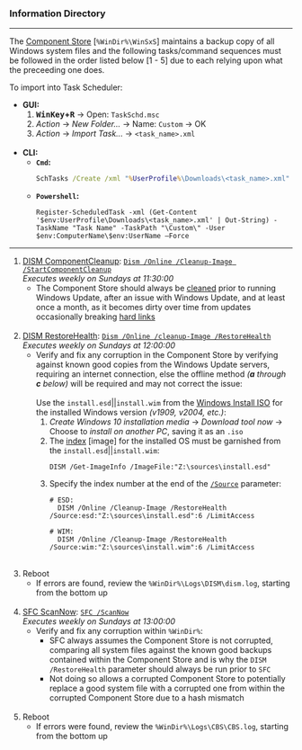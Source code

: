 ### Information Directory ###
---
The [Component Store][1] [`%WinDir%\WinSxS`] maintains a backup copy of all Windows system files and the following tasks/command sequences must be followed in the order listed below [1 - 5] due to each relying upon what the preceeding one does.

To import into Task Scheduler:
 - **GUI:**
   1. **<kbd>WinKey</kbd>+<kbd>R</kbd>** → Open: `TaskSchd.msc`
   2. _Action_ → _New Folder..._ → Name: `Custom` → OK
   3. _Action_ → _Import Task..._ → `<task_name>.xml` <br><br>
 - **CLI:**
   - **`Cmd`:**
      ```bat
      SchTasks /Create /xml "%UserProfile%\Downloads\<task_name>.xml" /tn "\Custom\Task Name" /ru "%ComputerName%\%UserName%"
      ```
   - **`Powershell`:**
      ```pwsh
      Register-ScheduledTask -xml (Get-Content '$env:UserProfile\Downloads\<task_name>.xml' | Out-String) -TaskName "Task Name" -TaskPath "\Custom\" -User $env:ComputerName\$env:UserName –Force
      ```
---
 1. [DISM ComponentCleanup](Dism_ComponentCleanup.xml): [`Dism /Online /Cleanup-Image /StartComponentCleanup`][2] <br> _Executes weekly on Sundays at 11:30:00_
    - The Component Store should always be [cleaned][3] prior to running Windows Update, after an issue with Windows Update, and at least once a month, as it becomes dirty over time from updates occasionally breaking [hard links][4] <br><br>
 2. [DISM RestoreHealth](Dism_RestoreHealth.xml): [`Dism /Online /cleanup-Image /RestoreHealth`][5] <br> _Executes weekly on Sundays at 12:00:00_
    - Verify and fix any corruption in the Component Store by verifying against known good copies from the Windows Update servers, requiring an internet connection, else the offline method _(**a** through **c** below)_ will be required and may not correct the issue: <br><br> Use the `install.esd`||`install.wim` from the [Windows Install ISO][6]  for the installed Windows version _(v1909, v2004, etc.)_:
      1. _Create Windows 10 installation media_ → _Download tool now_ → Choose to _install on another PC_, saving it as an `.iso`
      2. The [index][7] [image] for the installed OS must be garnished from the `install.esd`||`install.wim`:
         ```pwsh
         DISM /Get-ImageInfo /ImageFile:"Z:\sources\install.esd"
         ```
      3. Specify the index number at the end of the [`/Source`][8] parameter:
         ```pwsh
         # ESD:
           DISM /Online /Cleanup-Image /RestoreHealth /Source:esd:"Z:\sources\install.esd":6 /LimitAccess
         
         # WIM:
           DISM /Online /Cleanup-Image /RestoreHealth /Source:wim:"Z:\sources\install.wim":6 /LimitAccess
         ```
         <br>
 3. Reboot
    - If errors are found, review the `%WinDir%\Logs\DISM\dism.log`, starting from the bottom up <br><br>
 4. [SFC ScanNow](Sfc_ScanNow.xml): [`SFC /ScanNow`][9] <br> _Executes weekly on Sundays at 13:00:00_
    - Verify and fix any corruption within `%WinDir%`:
      - SFC always assumes the Component Store is not corrupted, comparing all system files against the known good backups contained within the Component Store and is why the `DISM` `/RestoreHealth` parameter should always be run prior to `SFC`
      - Not doing so allows a corrupted Component Store to potentially replace a good system file with a corrupted one from within the corrupted Component Store due to a hash mismatch <br><br>
 5. Reboot
    - If errors were found, review the `%WinDir%\Logs\CBS\CBS.log`, starting from the bottom up


  [1]: https://docs.microsoft.com/en-us/windows-hardware/manufacture/desktop/manage-the-component-store
  [2]: https://docs.microsoft.com/en-us/windows-hardware/manufacture/desktop/clean-up-the-winsxs-folder#dismexe
  [3]: https://docs.microsoft.com/en-us/windows-hardware/manufacture/desktop/clean-up-the-winsxs-folder
  [4]: https://docs.microsoft.com/en-us/windows-hardware/manufacture/desktop/manage-the-component-store#hard-links
  [5]: https://docs.microsoft.com/en-us/windows-hardware/manufacture/desktop/repair-a-windows-image
  [6]: https://www.microsoft.com/en-us/software-download/windows10
  [7]: https://docs.microsoft.com/en-us/windows-hardware/manufacture/desktop/dism-image-management-command-line-options-s14#get-imageinfo
  [8]: https://docs.microsoft.com/en-us/windows-hardware/manufacture/desktop/configure-a-windows-repair-source
  [9]: https://docs.microsoft.com/en-us/windows-server/administration/windows-commands/sfc
